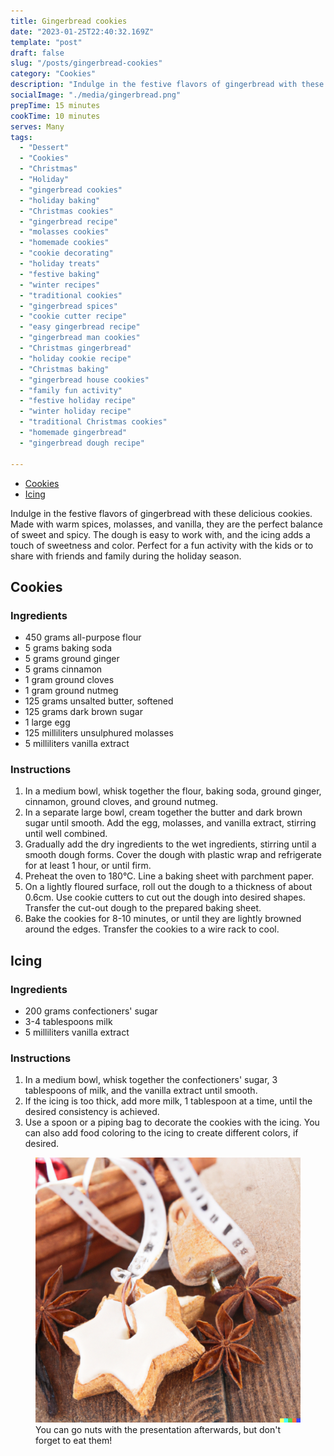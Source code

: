 ```yaml
---
title: Gingerbread cookies
date: "2023-01-25T22:40:32.169Z"
template: "post"
draft: false
slug: "/posts/gingerbread-cookies"
category: "Cookies"
description: "Indulge in the festive flavors of gingerbread with these delicious cookies. Perfect for a fun activity with the kids or to share with friends and family during the holiday season."
socialImage: "./media/gingerbread.png"
prepTime: 15 minutes
cookTime: 10 minutes
serves: Many
tags:
  - "Dessert"
  - "Cookies"
  - "Christmas"
  - "Holiday"
  - "gingerbread cookies"
  - "holiday baking"
  - "Christmas cookies"
  - "gingerbread recipe"
  - "molasses cookies"
  - "homemade cookies"
  - "cookie decorating"
  - "holiday treats"
  - "festive baking"
  - "winter recipes"
  - "traditional cookies"
  - "gingerbread spices"
  - "cookie cutter recipe"
  - "easy gingerbread recipe"
  - "gingerbread man cookies"
  - "Christmas gingerbread"
  - "holiday cookie recipe"
  - "Christmas baking"
  - "gingerbread house cookies"
  - "family fun activity"
  - "festive holiday recipe"
  - "winter holiday recipe"
  - "traditional Christmas cookies"
  - "homemade gingerbread"
  - "gingerbread dough recipe"

---
```


- [Cookies](#cookies)
- [Icing](#icing)

Indulge in the festive flavors of gingerbread with these delicious cookies. Made with warm spices, molasses, and
vanilla, they are the perfect balance of sweet and spicy. The dough is easy to work with, and the icing adds a touch of
sweetness and color. Perfect for a fun activity with the kids or to share with friends and family during the holiday
season.

## Cookies

### Ingredients

- 450 grams all-purpose flour
- 5 grams baking soda
- 5 grams ground ginger
- 5 grams cinnamon
- 1 gram ground cloves
- 1 gram ground nutmeg
- 125 grams unsalted butter, softened
- 125 grams dark brown sugar
- 1 large egg
- 125 milliliters unsulphured molasses
- 5 milliliters vanilla extract

### Instructions

1) In a medium bowl, whisk together the flour, baking soda, ground ginger, cinnamon, ground cloves, and ground nutmeg.
2) In a separate large bowl, cream together the butter and dark brown sugar until smooth. Add the egg, molasses, and
   vanilla extract, stirring until well combined.
3) Gradually add the dry ingredients to the wet ingredients, stirring until a smooth dough forms. Cover the dough with
   plastic wrap and refrigerate for at least 1 hour, or until firm.
4) Preheat the oven to 180°C. Line a baking sheet with parchment paper.
5) On a lightly floured surface, roll out the dough to a thickness of about 0.6cm. Use cookie cutters to cut out the
   dough into desired shapes. Transfer the cut-out dough to the prepared baking sheet.
6) Bake the cookies for 8-10 minutes, or until they are lightly browned around the edges. Transfer the cookies to a wire
   rack to cool.

## Icing

### Ingredients

- 200 grams confectioners' sugar
- 3-4 tablespoons milk
- 5 milliliters vanilla extract

### Instructions

1) In a medium bowl, whisk together the confectioners' sugar, 3 tablespoons of milk, and the vanilla extract until
   smooth.
2) If the icing is too thick, add more milk, 1 tablespoon at a time, until the desired consistency is achieved.
3) Use a spoon or a piping bag to decorate the cookies with the icing. You can also add food coloring to the icing to
   create different colors, if desired.

<figure style="pointer-events: none;">
<img src="./media/gingerbread.png" alt="Gingerbread" />
<figcaption>You can go nuts with the presentation afterwards, but don't forget to eat them!</figcaption>
</figure>

